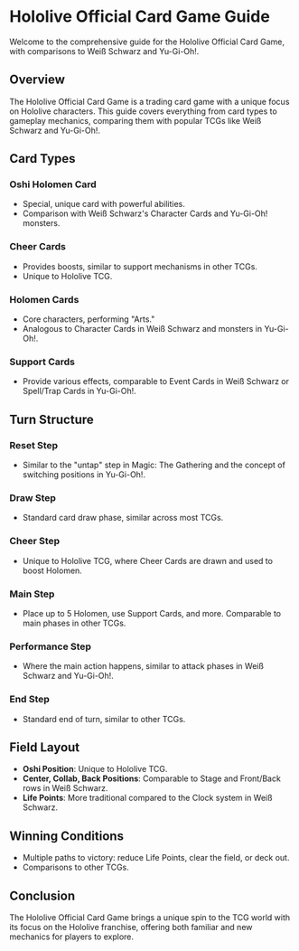 # Hololive Official Card Game Guide

Welcome to the comprehensive guide for the Hololive Official Card Game, with comparisons to Weiß Schwarz and Yu-Gi-Oh!.

## Overview

The Hololive Official Card Game is a trading card game with a unique focus on Hololive characters. This guide covers everything from card types to gameplay mechanics, comparing them with popular TCGs like Weiß Schwarz and Yu-Gi-Oh!.

## Card Types

### Oshi Holomen Card
- Special, unique card with powerful abilities.
- Comparison with Weiß Schwarz's Character Cards and Yu-Gi-Oh! monsters.

### Cheer Cards
- Provides boosts, similar to support mechanisms in other TCGs.
- Unique to Hololive TCG.

### Holomen Cards
- Core characters, performing "Arts."
- Analogous to Character Cards in Weiß Schwarz and monsters in Yu-Gi-Oh!.

### Support Cards
- Provide various effects, comparable to Event Cards in Weiß Schwarz or Spell/Trap Cards in Yu-Gi-Oh!.

## Turn Structure

### Reset Step
- Similar to the "untap" step in Magic: The Gathering and the concept of switching positions in Yu-Gi-Oh!.
  
### Draw Step
- Standard card draw phase, similar across most TCGs.

### Cheer Step
- Unique to Hololive TCG, where Cheer Cards are drawn and used to boost Holomen.

### Main Step
- Place up to 5 Holomen, use Support Cards, and more. Comparable to main phases in other TCGs.

### Performance Step
- Where the main action happens, similar to attack phases in Weiß Schwarz and Yu-Gi-Oh!.

### End Step
- Standard end of turn, similar to other TCGs.

## Field Layout

- **Oshi Position**: Unique to Hololive TCG.
- **Center, Collab, Back Positions**: Comparable to Stage and Front/Back rows in Weiß Schwarz.
- **Life Points**: More traditional compared to the Clock system in Weiß Schwarz.

## Winning Conditions

- Multiple paths to victory: reduce Life Points, clear the field, or deck out.
- Comparisons to other TCGs.

## Conclusion

The Hololive Official Card Game brings a unique spin to the TCG world with its focus on the Hololive franchise, offering both familiar and new mechanics for players to explore.
